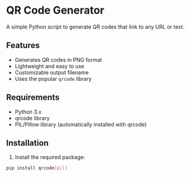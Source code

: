 # QR Code Generator

A simple Python script to generate QR codes that link to any URL or text.

## Features

- Generates QR codes in PNG format
- Lightweight and easy to use
- Customizable output filename
- Uses the popular `qrcode` library

## Requirements

- Python 3.x
- qrcode library
- PIL/Pillow library (automatically installed with qrcode)

## Installation

1. Install the required package:
```bash
pip install qrcode[pil]
